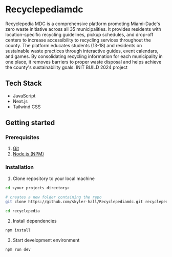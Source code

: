 # Recyclepediamdc

Recyclepedia MDC is a comprehensive platform promoting Miami-Dade's zero waste initiative across all 35 municipalities. It provides residents with location-specific recycling guidelines, pickup schedules, and drop-off centers to increase accessibility to recycling services throughout the county. The platform educates students (13-18) and residents on sustainable waste practices through interactive guides, event calendars, and games. By consolidating recycling information for each municipality in one place, it removes barriers to proper waste disposal and helps achieve the county's sustainability goals. INIT BUILD 2024 project

## Tech Stack

- JavaScript
- Next.js
- Tailwind CSS

## Getting started

### Prerequisites

1. [Git](https://git-scm.com/downloads)
2. [Node.js (NPM)](https://nodejs.org/en)

### Installation

1. Clone repository to your local machine

```bash
cd <your projects directory>

# creates a new folder containing the repo
git clone https://github.com/skyler-hall/Recyclepediamdc.git recyclepedia

cd recyclepedia
```

2. Install dependencies

```bash
npm install
```

3. Start development environment

```bash
npm run dev
```

<!--
### Contributing

1. Pull latest changes in Frontend/Backend branch

```bash
# Frontend branch
git checkout Frontend
git pull origin Frontend

# Backend branch
git checkout Backend
git pull origin Backend
```

2. Create a new branch to contain your feature

```bash
# for frontend
git checkout -b <new feature branch name> Frontend  # creates a new branch based on the Frontend branch

# for backend
git checkout -b <feature-branch-name> Backend  # creates a new branch based on the Backend branch

```

3. Implement changes
4. Commit changes: write commit messages briefly describing what changes were made

```bash
git commit -m "<commit message here>"
```

5. Push changes

```bash
git push origin <feature-branch-name>
```

6. Merge changes into Frontend or Backend branch -->
